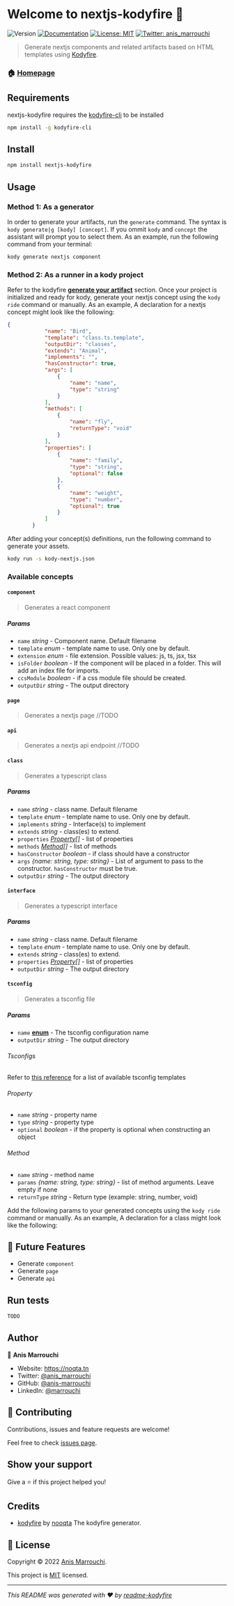 # Welcome to nextjs-kodyfire 👋
![Version](https://img.shields.io/badge/version-0.0.5-blue.svg?cacheSeconds=2592000)
[![Documentation](https://img.shields.io/badge/documentation-yes-brightgreen.svg)](https://github.com/nooqta/kodyfire#install-a-kody)
[![License: MIT](https://img.shields.io/badge/License-MIT-yellow.svg)](https://github.com/nooqta/kodyfire/blob/main/LICENSE)
[![Twitter: anis\_marrouchi](https://img.shields.io/twitter/follow/anis\_marrouchi.svg?style=social)](https://twitter.com/anis\_marrouchi)

> Generate nextjs components and related artifacts based on HTML templates using [Kodyfire](https://github.com/nooqta/kodyfire).

### 🏠 [Homepage](https://github.com/nooqta/kodyfire)

## Requirements

nextjs-kodyfire requires the [kodyfire-cli](https://github.com/nooqta/kodyfire) to be installed

```sh
npm install -g kodyfire-cli
```
## Install

```sh
npm install nextjs-kodyfire
```

## Usage

### Method 1: As a generator
In order to generate your artifacts, run the `generate` command. The syntax is `kody generate|g [kody] [concept]`. If you ommit `kody` and `concept` the assistant will prompt you to select them. As an example, run the following command from your terminal:
```sh
kody generate nextjs component
```
### Method 2: As a runner in a kody project
Refer to the kodyfire __[generate your artifact](https://github.com/nooqta/kodyfire#generate-your-artifact)__ section.
Once your project is initialized and ready for kody,
generate your nextjs concept using the `kody ride` command or manually. As an example, A declaration for a nextjs concept might look like the following: 
```json
{
			"name": "Bird",
			"template": "class.ts.template",
			"outputDir": "classes",
			"extends": "Animal",
			"implements": "",
			"hasConstructor": true,
			"args": [
				{
					"name": "name",
					"type": "string"
				}
			],
			"methods": [
				{
					"name": "fly",
					"returnType": "void"
				}
			],
			"properties": [
				{
					"name": "family",
					"type": "string",
					"optional": false
				},
				{
					"name": "weight",
					"type": "number",
					"optional": true
				}
			]
		}
```

After adding your concept(s) definitions, run the following command to generate your assets.

```sh
kody run -s kody-nextjs.json
```
### Available concepts 

#### `component`
> Generates a react component

##### Params

- `name` _string_ - Component name. Default filename
- `template` _enum_ - template name to use. Only one by default.
- `extension` _enum_ - file extension. Possible values: js, ts, jsx, tsx
- `isFolder` _boolean_ - If the component will be placed in a folder. This will add an index file for imports.
- `ccsModule` _boolean_ - if a css module file should be created.
- `outputDir` _string_ - The output directory

#### `page`
> Generates a nextjs page
//TODO

#### `api`
> Generates a nextjs api endpoint
//TODO

#### `class` 

> Generates a typescript class

##### Params

- `name` _string_ - class name. Default filename
- `template` _enum_ - template name to use. Only one by default.
- `implements` _string_ - Interface(s) to implement
- `extends` _string_ - class(es) to extend.
- `properties` [_Property[]_](#property) - list of properties
- `methods` [_Method[]_](#method) - list of methods
- `hasConstructor` _boolean_ - if class should have a constructor
- `args` _{name: string, type: string}_ - List of argument to pass to the constructor. `hasConstructor` must be true.
- `outputDir` _string_ - The output directory

#### `interface` 

> Generates a typescript interface

##### Params

- `name` _string_ - class name. Default filename
- `template` _enum_ - template name to use. Only one by default.
- `extends` _string_ - class(es) to extend.
- `properties` [_Property[]_](#property) - list of properties
- `outputDir` _string_ - The output directory

#### `tsconfig` 

> Generates a tsconfig file
##### Params

- `name` [__enum__](#Tsconfigs) - The tsconfig  configuration name
- `outputDir` _string_ - The output directory


###### Tsconfigs
Refer to [this reference](https://github.com/tsconfig/bases/tree/main/bases) for a list of available tsconfig templates
###### Property
- `name` _string_ - property name
- `type` _string_ - property type
- `optional` _boolean_ - if the property is optional when constructing an object


###### Method
- `name` _string_ - method name
- `params` _{name: string, type: string}_ - list of method arguments. Leave empty if none
- `returnType` _string_ - Return type (example: string, number, void)
  

Add the following params to your generated concepts using the `kody ride` command or manually. As an example, A declaration for a class might look like the following:
## 📅 Future Features
- Generate `component`
- Generate `page`
- Generate `api`

## Run tests

```sh
TODO
```

## Author

👤 **Anis Marrouchi**

* Website: https://noqta.tn
* Twitter: [@anis\_marrouchi](https://twitter.com/anis\_marrouchi)
* GitHub: [@anis-marrouchi](https://github.com/anis-marrouchi)
* LinkedIn: [@marrouchi](https://linkedin.com/in/marrouchi)

## 🤝 Contributing

Contributions, issues and feature requests are welcome!

Feel free to check [issues page](https://github.com/anis-marrouchi/nextjs-kodyfire/issues). 

## Show your support

Give a ⭐️ if this project helped you!

## Credits

- [kodyfire](https://github.com/nooqta/kodyfire) by [nooqta](https://github.com/nooqta) The kodyfire generator.

## 📝 License

Copyright © 2022 [Anis Marrouchi](https://github.com/anis-marrouchi).

This project is [MIT](https://github.com/nooqta/kodyfire/blob/main/LICENSE) licensed.

***
_This README was generated with ❤️ by [readme-kodyfire](https://github.com/nooqta/readme-kodyfire)_
